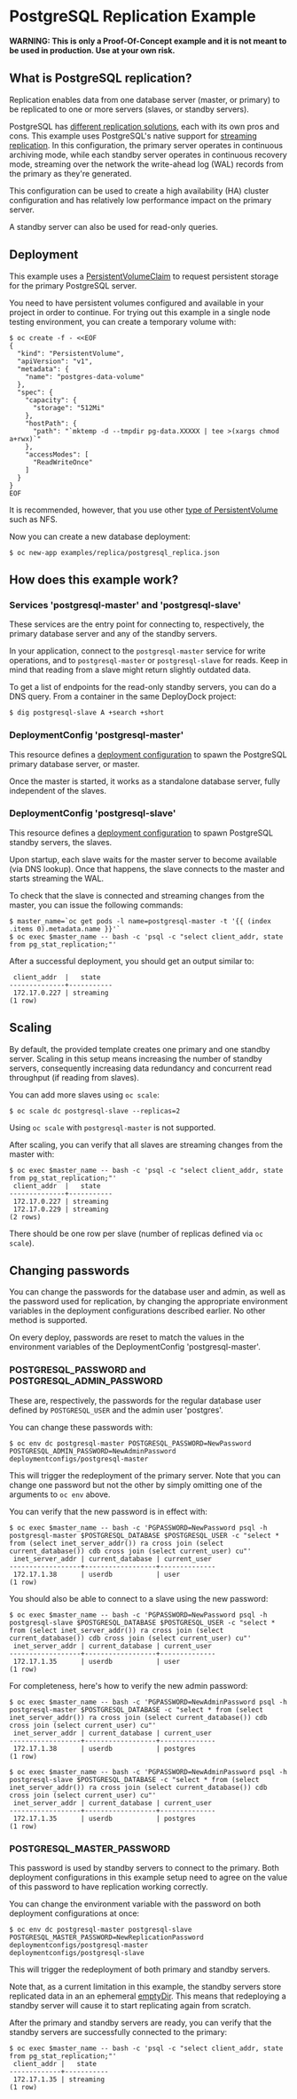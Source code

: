 # PostgreSQL Replication Example

**WARNING: This is only a Proof-Of-Concept example and it is not meant to be used in
production. Use at your own risk.**

## What is PostgreSQL replication?

Replication enables data from one database server (master, or primary) to be
replicated to one or more servers (slaves, or standby servers).

PostgreSQL has [different replication solutions](http://www.postgresql.org/docs/9.2/static/different-replication-solutions.html),
each with its own pros and cons.
This example uses PostgreSQL's native support for [streaming replication](http://www.postgresql.org/docs/9.2/static/warm-standby.html).
In this configuration, the primary server operates in continuous archiving mode,
while each standby server operates in continuous recovery mode, streaming over
the network the write-ahead log (WAL) records from the primary as they're
generated.

This configuration can be used to create a high availability (HA) cluster
configuration and has relatively low performance impact on the primary server.

A standby server can also be used for read-only queries.

## Deployment

This example uses a [PersistentVolumeClaim](https://docs.deploydock.io/latest/architecture/additional_concepts/storage.html#persistent-volume-claims)
to request persistent storage for the primary PostgreSQL server.

You need to have persistent volumes configured and available in your project in
order to continue. For trying out this example in a single node testing
environment, you can create a temporary volume with:

```
$ oc create -f - <<EOF
{
  "kind": "PersistentVolume",
  "apiVersion": "v1",
  "metadata": {
    "name": "postgres-data-volume"
  },
  "spec": {
    "capacity": {
      "storage": "512Mi"
    },
    "hostPath": {
      "path": "`mktemp -d --tmpdir pg-data.XXXXX | tee >(xargs chmod a+rwx)`"
    },
    "accessModes": [
      "ReadWriteOnce"
    ]
  }
}
EOF
```

It is recommended, however, that you use other [type of PersistentVolume](https://docs.deploydock.io/latest/architecture/additional_concepts/storage.html#types-of-persistent-volumes)
such as NFS.

Now you can create a new database deployment:

```
$ oc new-app examples/replica/postgresql_replica.json
```

## How does this example work?

### Services 'postgresql-master' and 'postgresql-slave'

These services are the entry point for connecting to, respectively, the primary
database server and any of the standby servers.

In your application, connect to the `postgresql-master` service for write operations, and to `postgresql-master` or `postgresql-slave` for reads.
Keep in mind that reading from a slave might return slightly outdated data.

To get a list of endpoints for the read-only standby servers, you can do a DNS
query. From a container in the same DeployDock project:

```
$ dig postgresql-slave A +search +short
```

### DeploymentConfig 'postgresql-master'

This resource defines a [deployment configuration](https://docs.deploydock.io/latest/architecture/core_concepts/deployments.html#deployments-and-deployment-configurations)
to spawn the PostgreSQL primary database server, or master.

Once the master is started, it works as a standalone database server, fully
independent  of the slaves.

### DeploymentConfig 'postgresql-slave'

This resource defines a [deployment configuration](https://docs.deploydock.io/latest/architecture/core_concepts/deployments.html#deployments-and-deployment-configurations)
to spawn PostgreSQL standby servers, the slaves.

Upon startup, each slave waits for the master server to become available (via
DNS lookup). Once that happens, the slave connects to the master and starts
streaming the WAL.

To check that the slave is connected and streaming changes from the master,
you can issue the following commands:

```
$ master_name=`oc get pods -l name=postgresql-master -t '{{ (index .items 0).metadata.name }}'`
$ oc exec $master_name -- bash -c 'psql -c "select client_addr, state from pg_stat_replication;"'
```

After a successful deployment, you should get an output similar to:

```
 client_addr  |   state
--------------+-----------
 172.17.0.227 | streaming
(1 row)
```

## Scaling

By default, the provided template creates one primary and one standby server.
Scaling in this setup means increasing the number of standby servers,
consequently increasing data redundancy and concurrent read throughput (if
reading from slaves).

You can add more slaves using `oc scale`:

```
$ oc scale dc postgresql-slave --replicas=2
```

Using `oc scale` with `postgresql-master` is not supported.

After scaling, you can verify that all slaves are streaming changes from the
master with:

```
$ oc exec $master_name -- bash -c 'psql -c "select client_addr, state from pg_stat_replication;"'
 client_addr  |   state
--------------+-----------
 172.17.0.227 | streaming
 172.17.0.229 | streaming
(2 rows)
```

There should be one row per slave (number of replicas defined via `oc scale`).

## Changing passwords

You can change the passwords for the database user and admin, as well as the
password used for replication, by changing the appropriate environment variables
in the deployment configurations described earlier.
No other method is supported.

On every deploy, passwords are reset to match the values in the environment
variables of the DeploymentConfig 'postgresql-master'.

### POSTGRESQL_PASSWORD and POSTGRESQL_ADMIN_PASSWORD

These are, respectively, the passwords for the regular database user defined
by `POSTGRESQL_USER` and the admin user 'postgres'.

You can change these passwords with:

```
$ oc env dc postgresql-master POSTGRESQL_PASSWORD=NewPassword POSTGRESQL_ADMIN_PASSWORD=NewAdminPassword
deploymentconfigs/postgresql-master
```

This will trigger the redeployment of the primary server.
Note that you can change one password but not the other by simply omitting one
of the arguments to `oc env` above.

You can verify that the new password is in effect with:

```
$ oc exec $master_name -- bash -c 'PGPASSWORD=NewPassword psql -h postgresql-master $POSTGRESQL_DATABASE $POSTGRESQL_USER -c "select * from (select inet_server_addr()) ra cross join (select current_database()) cdb cross join (select current_user) cu"'
 inet_server_addr | current_database | current_user
------------------+------------------+--------------
 172.17.1.38      | userdb           | user
(1 row)
```

You should also be able to connect to a slave using the new password:

```
$ oc exec $master_name -- bash -c 'PGPASSWORD=NewPassword psql -h postgresql-slave $POSTGRESQL_DATABASE $POSTGRESQL_USER -c "select * from (select inet_server_addr()) ra cross join (select current_database()) cdb cross join (select current_user) cu"'
 inet_server_addr | current_database | current_user
------------------+------------------+--------------
 172.17.1.35      | userdb           | user
(1 row)
```

For completeness, here's how to verify the new admin password:

```
$ oc exec $master_name -- bash -c 'PGPASSWORD=NewAdminPassword psql -h postgresql-master $POSTGRESQL_DATABASE -c "select * from (select inet_server_addr()) ra cross join (select current_database()) cdb cross join (select current_user) cu"'
 inet_server_addr | current_database | current_user
------------------+------------------+--------------
 172.17.1.38      | userdb           | postgres
(1 row)
```

```
$ oc exec $master_name -- bash -c 'PGPASSWORD=NewAdminPassword psql -h postgresql-slave $POSTGRESQL_DATABASE -c "select * from (select inet_server_addr()) ra cross join (select current_database()) cdb cross join (select current_user) cu"'
 inet_server_addr | current_database | current_user
------------------+------------------+--------------
 172.17.1.35      | userdb           | postgres
(1 row)
```

### POSTGRESQL_MASTER_PASSWORD

This password is used by standby servers to connect to the primary. Both
deployment configurations in this example setup need to agree on the value of
this password to have replication working correctly.

You can change the environment variable with the password on both deployment
configurations at once:

```
$ oc env dc postgresql-master postgresql-slave POSTGRESQL_MASTER_PASSWORD=NewReplicationPassword
deploymentconfigs/postgresql-master
deploymentconfigs/postgresql-slave
```

This will trigger the redeployment of both primary and standby servers.

Note that, as a current limitation in this example, the standby servers store
replicated data in an an ephemeral [emptyDir](https://docs.deploydock.io/latest/dev_guide/volumes.html).
This means that redeploying a standby server will cause it to start replicating
again from scratch.

After the primary and standby servers are ready, you can verify that the standby
servers are successfully connected to the primary:

```
$ oc exec $master_name -- bash -c 'psql -c "select client_addr, state from pg_stat_replication;"'
 client_addr |   state
-------------+-----------
 172.17.1.35 | streaming
(1 row)
```
